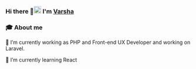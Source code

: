 ### Hi there 👋<img src="https://github.com/TheDudeThatCode/TheDudeThatCode/raw/master/Assets/Hi.gif" style="width: 20px; display: inline-block;" data-target="animated-image.originalImage"> I'm <a href="https://www.linkedin.com/in/varshaghanghas/">Varsha</a>

### 🎓 About me

🔭 I’m currently working as PHP and Front-end UX Developer and working on Laravel.

🌱 I’m currently learning React

<!--
**varshaghanghas/varshaghanghas** is a ✨ _special_ ✨ repository because its `README.md` (this file) appears on your GitHub profile.

Here are some ideas to get you started:

- 🔭 I’m currently working on ...
- 🌱 I’m currently learning ...
- 👯 I’m looking to collaborate on ...
- 🤔 I’m looking for help with ...
- 💬 Ask me about ...
- 📫 How to reach me: ...
- 😄 Pronouns: ...
- ⚡ Fun fact: ...
-->

